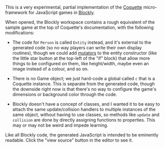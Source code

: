 This is a very experimental, partial implementation of the
[Coquette][] micro-framework for JavaScript games in [Blockly][].

When opened, the Blockly workspace contains a rough equivalent of the
sample game at the top of Coquette's documentation, with the following
modifications:

* The code for `Person` is called `Entity` instead, and it's external
  to the generated code (so no way players can write their own display
  routines), though we could add [mutators][] to the entity constructor
  (like the little star button at the top-left of the "if" block) that
  allow more things to be configured on them, like height/width,
  maybe even an image instead of a colour, and so on.

* There is no Game object; we just hard-code a global called `c` that
  is a Coquette instance. This is separate from the generated code,
  though the downside right now is that there's no way to configure
  the game's dimensions or background color through the code.

* Blockly doesn't have a concept of classes, and I wanted it to be
  easy to attach the same update/collision handlers to multiple
  instances of the same object, without having to use classes, so
  methods like `update` and `collision` are done by directly assigning
  functions to properties. This may or may not be weird and impede learning.

Like all Blockly code, the generated JavaScript is intended to be
eminently readable. Click the "view source" button in the editor to see it.

<!-- Links -->

  [Coquette]: http://coquette.maryrosecook.com/
  [Blockly]: https://code.google.com/p/blockly/
  [mutators]: https://code.google.com/p/blockly/wiki/CreatingMutators
